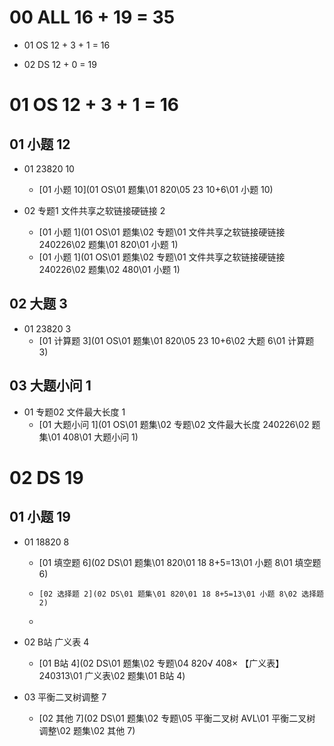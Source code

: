 # 00 ALL 16 + 19  =  35

* 01 OS 12 + 3 + 1 = 16

* 02 DS 12 + 0 = 19

  

# 01 OS 12 + 3 + 1 = 16



## 01 小题 12

* 01 23820 10

  * [01 小题 10](01 OS\01 题集\01 820\05 23 10+6\01 小题 10) 

* 02 专题1 文件共享之软链接硬链接 2

  *  [01 小题 1](01 OS\01 题集\02 专题\01 文件共享之软链接硬链接 240226\02 题集\01 820\01 小题 1) 
  *  [01 小题 1](01 OS\01 题集\02 专题\01 文件共享之软链接硬链接 240226\02 题集\02 480\01 小题 1) 

  

## 02 大题 3

* 01 23820 3
  *   [01 计算题 3](01 OS\01 题集\01 820\05 23 10+6\02 大题 6\01 计算题 3) 




## 03  大题小问 1

* 01 专题02 文件最大长度 1
  *   [01 大题小问 1](01 OS\01 题集\02 专题\02 文件最大长度 240226\02 题集\01 408\01 大题小问 1) 




# 02 DS 19



## 01 小题 19

* 01 18820 8
  *    [01 填空题 6](02 DS\01 题集\01 820\01 18 8+5=13\01 小题 8\01 填空题 6) 
  *     [02 选择题 2](02 DS\01 题集\01 820\01 18 8+5=13\01 小题 8\02 选择题 2) 
  *     

* 02 B站 广义表 4
  *   [01 B站 4](02 DS\01 题集\02 专题\04 820√ 408× 【广义表】 240313\01 广义表\02 题集\01 B站 4) 
* 03 平衡二叉树调整 7
  *  [02 其他 7](02 DS\01 题集\02 专题\05 平衡二叉树 AVL\01 平衡二叉树 调整\02 题集\02 其他 7) 
